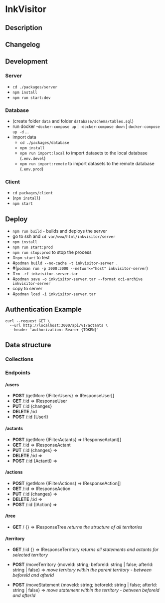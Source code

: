 # InkVisitor

## Description

## Changelog

## Development

### Server

-   `cd ./packages/server`
-   `npm install`
-   `npm run start:dev`

### Database

-   (create folder `data` and folder `database/schema/tables.sql`)
-   run docker -`docker-compose up` | `-docker-compose down` | `docker-compose up -d` ...
-   import data
    -   `cd ./packages/database`
    -   `npm install`
    -   `npm run import:local` to import datasets to the local database (`.env.devel`)
    -   `npm run import:remote` to import datasets to the remote database (`.env.prod`)

### Client

-   `cd packages/client`
-   (`npm install`)
-   `npm start`

## Deploy

-   `npm run build` - builds and deploys the server
-   go to ssh and `cd var/www/html/inkvisitor/server`
-   `npm install`
-   `npm run start:prod`
-   `npm run stop:prod` to stop the process
-   #`npm start` to test
-   #`podman build --no-cache -t inkvisitor-server .`
-   #(`podman run -p 3000:3000 --network="host" inkvisitor-server`)
-   #`rm -rf inkvisitor-server.tar`
-   #`podman save -o inkvisitor-server.tar --format oci-archive inkvisitor-server`
-   copy to server
-   #`podman load -i inkvisitor-server.tar`

## Authentication Example

```shell
curl --request GET \
  --url http://localhost:3000/api/v1/actants \
  --header 'authorization: Bearer {TOKEN}'
```

## Data structure

### Collections

### Endpoints

#### /users

-   **POST** /getMore {IFilterUsers} => IResponseUser[]
-   **GET** /:id => IResponseUser
-   **PUT** /:id {changes}
-   **DELETE** /:id
-   **POST** /:id {UserI}

#### /actants

-   **POST** /getMore {IFilterActants} => IResponseActant[]
-   **GET** /:id => IResponseActant
-   **PUT** /:id {changes} =>
-   **DELETE** /:id =>
-   **POST** /:id {ActantI} =>

#### /actions

-   **POST** /getMore {IFilterActions} => IResponseAction[]
-   **GET** /:id => IResponseAction
-   **PUT** /:id {changes} =>
-   **DELETE** /:id =>
-   **POST** /:id {IAction} =>

#### /tree

-   **GET** /
    {}
    => IResponseTree
    _returns the structure of all territories_

#### /territory

-   **GET** /:id
    {}
    => IResponseTerritory
    _returns all statements and actants for selected territory_

-   **POST** /moveTerritory
    {moveId: string; beforeId: string | false; afterId: string | false}
    =>
    _move territory within the parent territory - between beforeId and afterId_

-   **POST** /moveStatement
    {moveId: string; beforeId: string | false; afterId: string | false}
    =>
    _move statement within the territory - between beforeId and afterId_

<!-- #### /territories

_to be discussed!_

-   **getOne: ResponseTerritoryI** returns territory by id, all territories exactly one level below and the path to the root territory, all statements with this territory and all its actants
-   **putOne**
-   **deleteOne**
-   **postOne**

#### /statements

_to be discussed_

-   **getOne: ResponseStatementI**
-   **putOne**
-   **deleteOne**
-   **postOne** -->
